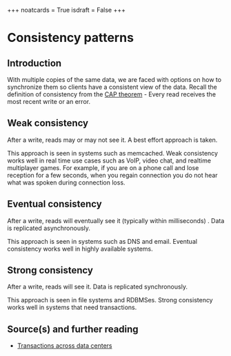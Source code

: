 +++
noatcards = True
isdraft = False
+++

# Consistency patterns

## Introduction

With multiple copies of the same data, we are faced with options on how to synchronize them so clients have a consistent view of the data. Recall the definition of consistency from the [CAP theorem](https://github.com/donnemartin/system-design-primer#cap-theorem)  - Every read receives the most recent write or an error.

## Weak consistency

After a write, reads may or may not see it. A best effort approach is taken.

This approach is seen in systems such as memcached. Weak consistency works well in real time use cases such as VoIP, video chat, and realtime multiplayer games. For example, if you are on a phone call and lose reception for a few seconds, when you regain connection you do not hear what was spoken during connection loss.

## Eventual consistency

After a write, reads will eventually see it (typically within milliseconds) . Data is replicated asynchronously.

This approach is seen in systems such as DNS and email. Eventual consistency works well in highly available systems.

## Strong consistency

After a write, reads will see it. Data is replicated synchronously.

This approach is seen in file systems and RDBMSes. Strong consistency works well in systems that need transactions.

## Source(s) and further reading

- [Transactions across data centers](http://snarfed.org/transactions_across_datacenters_io.html) 